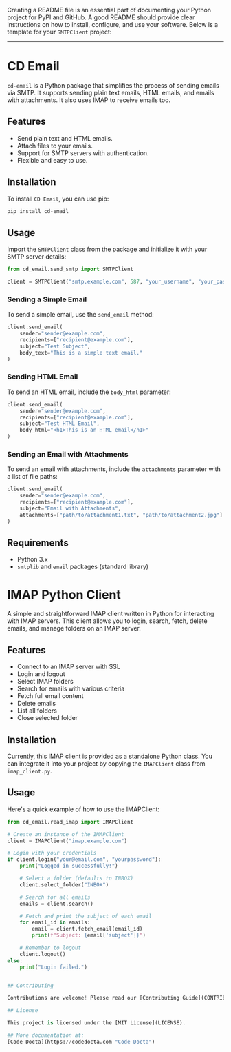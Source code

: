 Creating a README file is an essential part of documenting your Python project for PyPI and GitHub. A good README should provide clear instructions on how to install, configure, and use your software. Below is a template for your `SMTPClient` project:

---

# CD Email

`cd-email` is a Python package that simplifies the process of sending emails via SMTP. It supports sending plain text emails, HTML emails, and emails with attachments. It also uses IMAP to receive emails too.

## Features

- Send plain text and HTML emails.
- Attach files to your emails.
- Support for SMTP servers with authentication.
- Flexible and easy to use.

## Installation

To install `CD Email`, you can use pip:

```bash
pip install cd-email
```

## Usage

Import the `SMTPClient` class from the package and initialize it with your SMTP server details:

```python
from cd_email.send_smtp import SMTPClient

client = SMTPClient("smtp.example.com", 587, "your_username", "your_password")
```

### Sending a Simple Email

To send a simple email, use the `send_email` method:

```python
client.send_email(
    sender="sender@example.com",
    recipients=["recipient@example.com"],
    subject="Test Subject",
    body_text="This is a simple text email."
)
```

### Sending HTML Email

To send an HTML email, include the `body_html` parameter:

```python
client.send_email(
    sender="sender@example.com",
    recipients=["recipient@example.com"],
    subject="Test HTML Email",
    body_html="<h1>This is an HTML email</h1>"
)
```

### Sending an Email with Attachments

To send an email with attachments, include the `attachments` parameter with a list of file paths:

```python
client.send_email(
    sender="sender@example.com",
    recipients=["recipient@example.com"],
    subject="Email with Attachments",
    attachments=["path/to/attachment1.txt", "path/to/attachment2.jpg"]
)
```

## Requirements

- Python 3.x
- `smtplib` and `email` packages (standard library)

# IMAP Python Client

A simple and straightforward IMAP client written in Python for interacting with IMAP servers. This client allows you to login, search, fetch, delete emails, and manage folders on an IMAP server.

## Features

- Connect to an IMAP server with SSL
- Login and logout
- Select IMAP folders
- Search for emails with various criteria
- Fetch full email content
- Delete emails
- List all folders
- Close selected folder

## Installation

Currently, this IMAP client is provided as a standalone Python class. You can integrate it into your project by copying the `IMAPClient` class from `imap_client.py`.

## Usage

Here's a quick example of how to use the IMAPClient:

```python
from cd_email.read_imap import IMAPClient

# Create an instance of the IMAPClient
client = IMAPClient("imap.example.com")

# Login with your credentials
if client.login("your@email.com", "yourpassword"):
    print("Logged in successfully!")

    # Select a folder (defaults to INBOX)
    client.select_folder("INBOX")

    # Search for all emails
    emails = client.search()

    # Fetch and print the subject of each email
    for email_id in emails:
        email = client.fetch_email(email_id)
        print(f"Subject: {email['subject']}")

    # Remember to logout
    client.logout()
else:
    print("Login failed.")


## Contributing

Contributions are welcome! Please read our [Contributing Guide](CONTRIBUTING.md) for more information.

## License

This project is licensed under the [MIT License](LICENSE).

## More documentation at:
[Code Docta](https://codedocta.com "Code Docta")